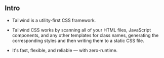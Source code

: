 ## Intro
- Tailwind is a utility-first CSS framework.

- Tailwind CSS works by scanning all of your HTML files, JavaScript components, and any other templates for class names, generating the corresponding styles and then writing them to a static CSS file.

- It's fast, flexible, and reliable — with zero-runtime.